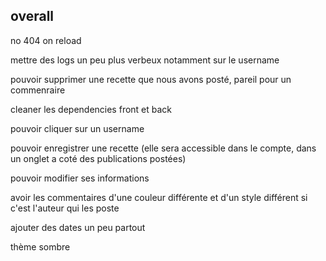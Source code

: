 ## overall

no 404 on reload

mettre des logs un peu plus verbeux notamment sur le username

pouvoir supprimer une recette que nous avons posté, pareil pour un commenraire

cleaner les dependencies front et back

pouvoir cliquer sur un username

pouvoir enregistrer une recette (elle sera accessible dans le compte, dans un onglet a coté des publications postées)

pouvoir modifier ses informations

avoir les commentaires d'une couleur différente et d'un style différent si c'est l'auteur qui les poste

ajouter des dates un peu partout

thème sombre